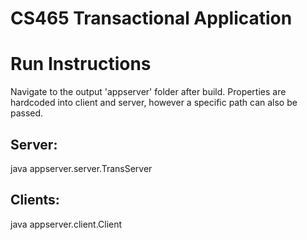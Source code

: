 # CS465 Transactional Application  

# Run Instructions
Navigate to the output 'appserver' folder after build. Properties are hardcoded into client and server, however a
specific path can also be passed.

## Server:
java appserver.server.TransServer <optional property file path>

## Clients:
java appserver.client.Client <optional property file path>

